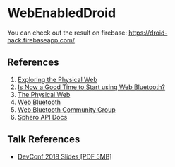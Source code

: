 # WebEnabledDroid

You can check out the result on firebase: https://droid-hack.firebaseapp.com/

## References

1. [Exploring the Physical Web](https://medium.com/@urish/exploring-the-physical-web-without-buying-beacons-efae51e36c2e)
2. [Is Now a Good Time to Start using Web Bluetooth?](https://medium.com/@urish/is-now-a-good-time-to-start-using-web-bluetooth-hint-yes-yes-it-is-99e998d7b9f6)
2. [The Physical Web](https://google.github.io/physical-web/)
3. [Web Bluetooth](https://developers.google.com/web/updates/2015/07/interact-with-ble-devices-on-the-web)
4. [Web Bluetooth Community Group](https://github.com/WebBluetoothCG)
5. [Sphero API Docs](https://github.com/orbotix/DeveloperResources/blob/master/docs/Sphero_API_1.50.pdf)

## Talk References

- [DevConf 2018 Slides [PDF 5MB]](Slides.pdf)